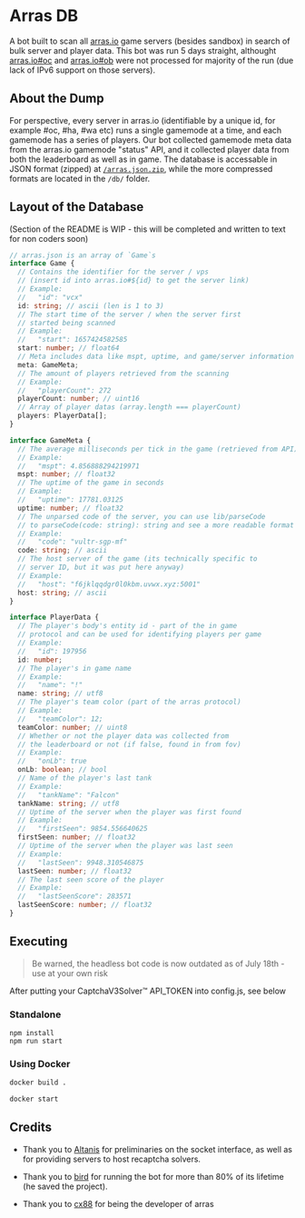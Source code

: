 # Arras DB

A bot built to scan all [arras.io](https://arras.io) game servers (besides sandbox) in search of bulk server and player data. This bot was run 5 days straight, althought [arras.io#oc](https://arras.io#oc) and [arras.io#ob](https://arras.io#ob) were not processed for majority of the run (due lack of IPv6 support on those servers).

## About the Dump

For perspective, every server in arras.io (identifiable by a unique id, for example #oc, #ha, #wa etc) runs a single gamemode at a time, and each gamemode has a series of players. Our bot collected gamemode meta data from the arras.io gamemode "status" API, and it collected player data from both the leaderboard as well as in game. The database is accessable in JSON format (zipped) at [`/arras.json.zip`](./arras.json.zip), while the more compressed formats are located in the `/db/` folder.

## Layout of the Database

(Section of the README is WIP - this will be completed and written to text for non coders soon)
```ts
// arras.json is an array of `Game`s
interface Game {
  // Contains the identifier for the server / vps
  // (insert id into arras.io#${id} to get the server link)
  // Example:
  //   "id": "vcx"
  id: string; // ascii (len is 1 to 3)
  // The start time of the server / when the server first
  // started being scanned
  // Example:
  //   "start": 1657424582585
  start: number; // float64
  // Meta includes data like mspt, uptime, and game/server information
  meta: GameMeta;
  // The amount of players retrieved from the scanning
  // Example:
  //   "playerCount": 272
  playerCount: number; // uint16
  // Array of player datas (array.length === playerCount)
  players: PlayerData[];
}

interface GameMeta {
  // The average milliseconds per tick in the game (retrieved from API)
  // Example:
  //   "mspt": 4.856888294219971
  mspt: number; // float32
  // The uptime of the game in seconds
  // Example:
  //   "uptime": 17781.03125
  uptime: number; // float32
  // The unparsed code of the server, you can use lib/parseCode
  // to parseCode(code: string): string and see a more readable format
  // Example:
  //   "code": "vultr-sgp-mf"
  code: string; // ascii
  // The host server of the game (its technically specific to
  // server ID, but it was put here anyway)
  // Example:
  //   "host": "f6jklqqdgr0l0kbm.uvwx.xyz:5001"
  host: string; // ascii
}

interface PlayerData {
  // The player's body's entity id - part of the in game
  // protocol and can be used for identifying players per game
  // Example:
  //   "id": 197956
  id: number;
  // The player's in game name
  // Example:
  //   "name": "!"
  name: string; // utf8
  // The player's team color (part of the arras protocol)
  // Example:
  //   "teamColor": 12;
  teamColor: number; // uint8
  // Whether or not the player data was collected from
  // the leaderboard or not (if false, found in from fov)
  // Example:
  //   "onLb": true
  onLb: boolean; // bool
  // Name of the player's last tank
  // Example:
  //   "tankName": "Falcon"
  tankName: string; // utf8
  // Uptime of the server when the player was first found
  // Example:
  //   "firstSeen": 9854.556640625
  firstSeen: number; // float32
  // Uptime of the server when the player was last seen
  // Example:
  //   "lastSeen": 9948.310546875
  lastSeen: number; // float32
  // The last seen score of the player
  // Example:
  //   "lastSeenScore": 283571
  lastSeenScore: number; // float32
}
```

## Executing

> Be warned, the headless bot code is now outdated as of July 18th - use at your own risk

After putting your CaptchaV3Solver™ API_TOKEN into config.js, see below

### Standalone

```
npm install
npm run start
```

### Using Docker

```bash
docker build .

docker start
```

## Credits

- Thank you to [Altanis](https://github.com/CoderSudaWuda) for preliminaries on the socket interface, as well as for providing servers to host recaptcha solvers.

- Thank you to [bird](https://github.com/lolbird) for running the bot for more than 80% of its lifetime (he saved the project).

- Thank you to [cx88](https://github.com/CX88) for being the developer of arras
